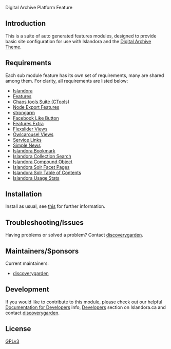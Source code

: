 Digital Archive Platform Feature

## Introduction

This is a suite of auto generated features modules, designed to provide basic
site configuration for use with Islandora and the [Digital Archive Theme](
https://github.com/discoverygarden/digital_archive_theme_sbts).

## Requirements

Each sub module feature has its own set of requirements, many are shared
among them. For clarity, all requirements are listed below:

* [Islandora](https://github.com/Islandora/islandora)
* [Features](https://www.drupal.org/project/features)
* [Chaos tools Suite (CTools)](https://www.drupal.org/project/ctools)
* [Node Export Features](https://www.drupal.org/project/node_export)
* [strongarm](https://www.drupal.org/project/strongarm)
* [Facebook Like Button](https://www.drupal.org/project/fblikebutton)
* [Features Extra](https://www.drupal.org/project/features_extra)
* [Flexslider Views](https://www.drupal.org/project/flexslider)
* [Owlcarousel Views](https://www.drupal.org/project/owlcarousel)
* [Service Links](https://www.drupal.org/project/service_links)
* [Simple News](https://www.drupal.org/project/simplenews) 
* [Islandora Bookmark](https://github.com/Islandora/islandora_bookmark)
* [Islandora Collection Search](
https://github.com/discoverygarden/islandora_collection_search)
* [Islandora Compound Object](
https://github.com/Islandora/islandora_solution_pack_compound)
* [Islandora Solr Facet Pages](
https://github.com/Islandora/islandora_solr_facet_pages)
* [Islandora Solr Table of Contents](
https://github.com/discoverygarden/islandora_solr_table_of_contents)
* [Islandora Usage Stats](https://github.com/Islandora/islandora_usage_stats)

## Installation

Install as usual, see [this](
https://drupal.org/documentation/install/modules-themes/modules-7)
for further information.

## Troubleshooting/Issues

Having problems or solved a problem? Contact [discoverygarden](
http://support.discoverygarden.ca).

## Maintainers/Sponsors

Current maintainers:

* [discoverygarden](http://www.discoverygarden.ca)

## Development

If you would like to contribute to this module, please check out our helpful
[Documentation for Developers](
https://github.com/Islandora/islandora/wiki#wiki-documentation-for-developers)
info, [Developers](http://islandora.ca/developers) section on Islandora.ca and
contact [discoverygarden](http://support.discoverygarden.ca).

## License

[GPLv3](http://www.gnu.org/licenses/gpl-3.0.txt)
